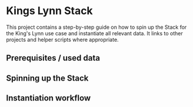 # Kings Lynn Stack

This project contains a step-by-step guide on how to spin up the Stack for the King's Lynn use case and instantiate all  relevant data. It links to other projects and helper scripts where appropriate.

## Prerequisites / used data

## Spinning up the Stack

## Instantiation workflow

<!-- Links -->
